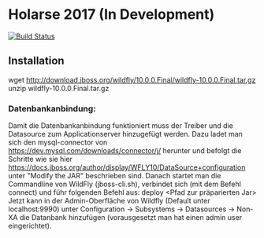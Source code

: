 # Holarse 2017 (In Development)

[![Build Status](https://travis-ci.org/Holarse-Linuxgaming/website.svg?branch=master)](https://travis-ci.org/Holarse-Linuxgaming/website)

## Installation

wget
http://download.jboss.org/wildfly/10.0.0.Final/wildfly-10.0.0.Final.tar.gz
unzip wildfly-10.0.0.Final.tar.gz

### Datenbankanbindung:

Damit die Datenbankanbindung funktioniert muss der Treiber und die Datasource zum Applicationserver hinzugefügt werden.
Dazu ladet man sich den mysql-connector von https://dev.mysql.com/downloads/connector/j/ herunter und befolgt die Schritte
wie sie hier https://docs.jboss.org/author/display/WFLY10/DataSource+configuration unter "Modify the JAR" beschrieben sind.
Danach startet man die Commandline von WildFly (jboss-cli.sh), verbindet sich (mit dem Befehl connect) und führ folgenden
Befehl aus: deploy <Pfad zur präparierten Jar>
Jetzt kann in der Admin-Oberfläche von Wildfly (Default unter localhost:9990) unter Configuration -> Subsystems -> Datasources ->
Non-XA die Datanbank hinzufügen (vorausgesetzt man hat einen admin user eingerichtet).
